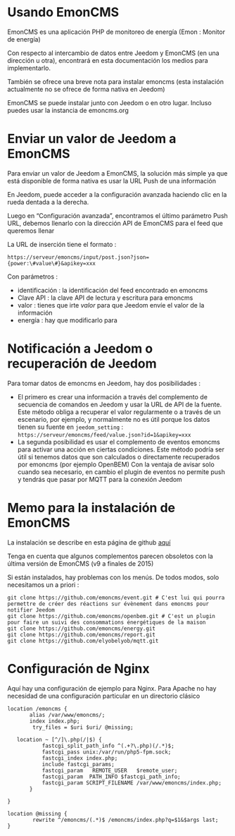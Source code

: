 # Usando EmonCMS

EmonCMS es una aplicación PHP de monitoreo de energía (Emon : Monitor de energía)

Con respecto al intercambio de datos entre Jeedom y EmonCMS (en una dirección u otra), encontrará en esta documentación los medios para implementarlo.

También se ofrece una breve nota para instalar emoncms (esta instalación actualmente no se ofrece de forma nativa en Jeedom)

EmonCMS se puede instalar junto con Jeedom o en otro lugar. Incluso puedes usar la instancia de emoncms.org

# Enviar un valor de Jeedom a EmonCMS

Para enviar un valor de Jeedom a EmonCMS, la solución más simple ya que está disponible de forma nativa es usar la URL Push de una información

En Jeedom, puede acceder a la configuración avanzada haciendo clic en la rueda dentada a la derecha.

Luego en “Configuración avanzada”, encontramos el último parámetro Push URL, debemos llenarlo con la dirección API de EmonCMS para el feed que queremos llenar

La URL de inserción tiene el formato :

``https://serveur/emoncms/input/post.json?json={power:\#value\#}&apikey=xxx``

Con parámetros :

-   identificación : la identificación del feed encontrado en emoncms
-   Clave API : la clave API de lectura y escritura para emoncms
-   valor : tienes que irte *valor* para que Jeedom envíe el valor de la información
-   energía : hay que modificarlo para

# Notificación a Jeedom o recuperación de Jeedom

Para tomar datos de emoncms en Jeedom, hay dos posibilidades :

-   El primero es crear una información a través del complemento de secuencia de comandos en Jeedom y usar la URL de API de la fuente. Este método obliga a recuperar el valor regularmente o a través de un escenario, por ejemplo, y normalmente no es útil porque los datos tienen su fuente en ``jeedom_setting`` : ``https://serveur/emoncms/feed/value.json?id=1&apikey=xxx``
-   La segunda posibilidad es usar el complemento de eventos emoncms para activar una acción en ciertas condiciones. Este método podría ser útil si tenemos datos que son calculados o directamente recuperados por emoncms (por ejemplo OpenBEM) Con la ventaja de avisar solo cuando sea necesario, en cambio el plugin de eventos no permite push y tendrás que pasar por MQTT para la conexión Jeedom

# Memo para la instalación de EmonCMS

La instalación se describe en esta página de github [aquí](https://github.com/emoncms/emoncms/blob/master/docs/LinuxInstall.md)

Tenga en cuenta que algunos complementos parecen obsoletos con la última versión de EmonCMS (v9 a finales de 2015)

Si están instalados, hay problemas con los menús. De todos modos, solo necesitamos un a priori :

````
git clone https://github.com/emoncms/event.git # C'est lui qui pourra permettre de créer des réactions sur évènement dans emoncms pour notifier Jeedom
git clone https://github.com/emoncms/openbem.git # C'est un plugin pour faire un suivi des consommations énergétiques de la maison
git clone https://github.com/emoncms/energy.git
git clone https://github.com/emoncms/report.git
git clone https://github.com/elyobelyob/mqtt.git
````

# Configuración de Nginx

Aquí hay una configuración de ejemplo para Nginx. Para Apache no hay necesidad de una configuración particular en un directorio clásico

````
location /emoncms {
       alias /var/www/emoncms/;
       index index.php;
        try_files = $uri $uri/ @missing;

   location ~ [^/]\.php(/|$) {
           fastcgi_split_path_info ^(.+?\.php)(/.*)$;
           fastcgi_pass unix:/var/run/php5-fpm.sock;
           fastcgi_index index.php;
           include fastcgi_params;
           fastcgi_param   REMOTE_USER   $remote_user;
           fastcgi_param  PATH_INFO $fastcgi_path_info;
           fastcgi_param SCRIPT_FILENAME /var/www/emoncms/index.php;
       }

}

location @missing {
        rewrite ^/emoncms/(.*)$ /emoncms/index.php?q=$1&$args last;
}
````
